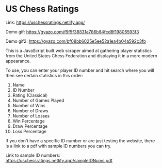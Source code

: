 # US Chess Ratings

Link: https://uschessratings.netlify.app/

Demo gif: https://gyazo.com/f5f5f38831a786b64fcd8f19805593f3

Demo gif2: https://gyazo.com/bf08bb6025e5ee52a1ea4b04a592c3fb

This is a JavaScript built web scraper aimed at gathering player statistics from
the United States Chess Federation and displaying it in a more modern appearance.

To use, you can enter your player ID number and hit search where you will then see
certain statistics in this order:

1. Name
2. ID Number
3. Rating (Classical)
4. Number of Games Played
5. Number of Wins
6. Number of Draws
7. Number of Losses
8. Win Percentage
9. Draw Percentage
10. Loss Percentage

If you don't have a specific ID number or are just testing the website,
there is a link to a pdf with sample ID numbers you can try.

Link to sample ID numbers: https://uschessratings.netlify.app/sampleIDNums.pdf
